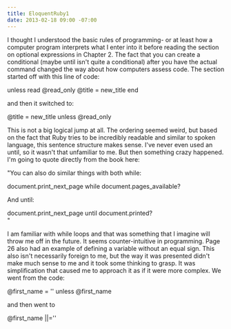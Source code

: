 ```yaml
---
title: EloquentRuby1
date: 2013-02-18 09:00 -07:00
---
```


I thought I understood the basic rules of programming- or at least how a computer program interprets what I enter into it before reading the section on optional expressions in Chapter 2.  The fact that you can create a conditional (maybe until isn't quite a conditional) after you have the actual command changed the way about how computers assess code. The section started off with this line of code: 

  unless read @read_only
    @title = new_title
  end

and then it switched to:

  @title = new_title unless @read_only

This is not a big logical jump at all.  The ordering seemed weird, but based on the fact that Ruby tries to be incredibly readable and similar to spoken language, this sentence structure makes sense.  I've never even used an until, so it wasn't that unfamiliar to me.  But then something crazy happened.  I'm going to quote directly from the book here:

"You can also do similar things with both while:

  document.print_next_page while document.pages_available?

And until:

  document.print_next_page until document.printed?  
"

I am familiar with while loops and that was something that I imagine will throw me off in the future.  It seems counter-intuitive in programming.  Page 26 also had an example of defining a variable without an equal sign.  This also isn't necessarily foreign to me, but the way it was presented didn't make much sense to me and it took some thinking to grasp.  It was simplification that caused me to approach it as if it were more complex.  We went from the code:

  @first_name = '' unless @first_name

and then went to 

  @first_name ||=''

